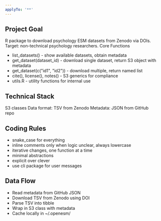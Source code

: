 ```yaml
---
applyTo: '**'
---
```

## Project Goal
R package to download psychology ESM datasets from Zenodo via DOIs. Target: non-technical psychology researchers.
Core Functions

- list_datasets() - show available datasets, obtain metadata
- get_dataset(dataset_id) - download single dataset, return S3 object with metadata
- get_dataset(c("id1", "id2")) - download multiple, return named list
- cite(), license(), notes() - S3 generics for compliance 
- utils.R - utility functions for internal use

## Technical Stack

S3 classes 
Data format: TSV from Zenodo
Metadata: JSON from GitHub repo

## Coding Rules

- snake_case for everything
- inline comments only when logic unclear, always lowercase
- iterative changes, one function at a time
- minimal abstractions
- explicit over clever
- use cli package for user messages

## Data Flow

- Read metadata from GitHub JSON
- Download TSV from Zenodo using DOI
- Parse TSV into tibble
- Wrap in S3 class with metadata
- Cache locally in ~/.openesm/